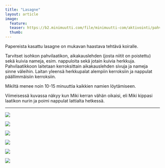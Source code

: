 ```yaml
---
title: "Lasagne"
layout: article
image:
  feature:
  teaser: https://b2.minimuutti.com/file/minimuutti-com/aktivointi/pahvilaatikkolasagne/DSC36849-245px.jpg
  thumb:
---
```


Papereista kasattu lasagne on mukavan haastava tehtävä koiralle.

Tarvitset isohkon pahvilaatikon, aikakauslehden (josta niitit on poistettu) sekä kuivia nameja, esim. nappuloita sekä jotain kuivia herkkuja. Pahvilaatikkoon laitetaan kerroksittain aikakauslehden sivuja ja nameja sinne väleihin. Laitan yleensä herkkupalat alempiin kerroksiin ja nappulat päällimmäisiin kerroksiin.

Mikiltä menee noin 10-15 minuuttia kaikkien namien löytämiseen.

Viimeisessä kuvassa näkyy kun Miki kerran vähän oikaisi, eli Miki kippasi laatikon nurin ja poimi nappulat lattialta hetkessä.

---

![](https://b2.minimuutti.com/file/minimuutti-com/aktivointi/pahvilaatikkolasagne/DSC36736-800px.jpg)

![](https://b2.minimuutti.com/file/minimuutti-com/aktivointi/pahvilaatikkolasagne/DSC36849-800px.jpg)

![](https://b2.minimuutti.com/file/minimuutti-com/aktivointi/pahvilaatikkolasagne/DSC36852-800px.jpg)

![](https://b2.minimuutti.com/file/minimuutti-com/aktivointi/pahvilaatikkolasagne/DSC36870-800px.jpg)

![](https://b2.minimuutti.com/file/minimuutti-com/aktivointi/pahvilaatikkolasagne/DSC36725-800px.jpg)

![](https://b2.minimuutti.com/file/minimuutti-com/aktivointi/pahvilaatikkolasagne/DSC25633_2-800px.jpg)
